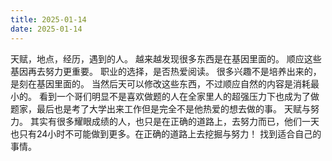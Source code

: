 ```yaml
---
title: 2025-01-14
date: 2025-01-14
---
```

天赋，地点，经历，遇到的人。
越来越发现很多东西是在基因里面的。
顺应这些基因再去努力更重要。
职业的选择，是否热爱阅读。
很多兴趣不是培养出来的，是刻在基因里面的。
当然后天可以修改这些东西，不过顺应自然的内容是消耗最小的。
看到一个哥们明显不是喜欢做题的人在全家里人的超强压力下也成为了做题家，最后也是考了大学出来工作但是完全不是他热爱的想去做的事。
天赋与努力。
其实有很多耀眼成绩的人，也只是在正确的道路上，去努力而已，他们一天也只有24小时不可能做到更多。在正确的道路上去挖掘与努力！
找到适合自己的事情。
